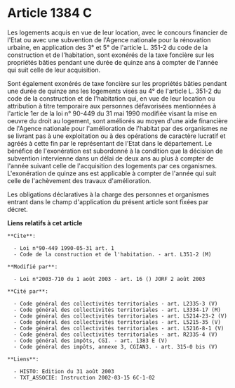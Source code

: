 # Article 1384 C

Les logements acquis en vue de leur location, avec le concours financier de l'Etat ou avec une subvention de l'Agence
nationale pour la rénovation urbaine, en application des 3° et 5° de l'article L. 351-2 du code de la construction et de
l'habitation, sont exonérés de la taxe foncière sur les propriétés bâties pendant une durée de quinze ans à compter de
l'année qui suit celle de leur acquisition.

Sont également exonérés de taxe foncière sur les propriétés bâties pendant une durée de quinze ans les logements visés au 4°
de l'article L. 351-2 du code de la construction et de l'habitation qui, en vue de leur location ou attribution à titre
temporaire aux personnes défavorisées mentionnées à l'article 1er de la loi n° 90-449 du 31 mai 1990 modifiée visant la mise
en oeuvre du droit au logement, sont améliorés au moyen d'une aide financière de l'Agence nationale pour l'amélioration de
l'habitat par des organismes ne se livrant pas à une exploitation ou à des opérations de caractère lucratif et agréés à cette
fin par le représentant de l'Etat dans le département. Le bénéfice de l'exonération est subordonné à la condition que la
décision de subvention intervienne dans un délai de deux ans au plus à compter de l'année suivant celle de l'acquisition des
logements par ces organismes. L'exonération de quinze ans est applicable à compter de l'année qui suit celle de l'achèvement
des travaux d'amélioration.

Les obligations déclaratives à la charge des personnes et organismes entrant dans le champ d'application du présent article
sont fixées par décret.

**Liens relatifs à cet article**

	**Cite**:

	  - Loi n°90-449 1990-05-31 art. 1
	  - Code de la construction et de l'habitation. - art. L351-2 (M)

	**Modifié par**:

	  - Loi n°2003-710 du 1 août 2003 - art. 16 () JORF 2 août 2003

	**Cité par**:

	  - Code général des collectivités territoriales - art. L2335-3 (V)
	  - Code général des collectivités territoriales - art. L3334-17 (M)
	  - Code général des collectivités territoriales - art. L5214-23-2 (V)
	  - Code général des collectivités territoriales - art. L5215-35 (V)
	  - Code général des collectivités territoriales - art. L5216-8-1 (V)
	  - Code général des collectivités territoriales - art. R2335-4 (V)
	  - Code général des impôts, CGI. - art. 1383 E (V)
	  - Code général des impôts, annexe 3, CGIAN3. - art. 315-0 bis (V)

	**Liens**:

	  - HISTO: Edition du 31 août 2003
	  - TXT_ASSOCIE: Instruction 2002-03-15 6C-1-02
